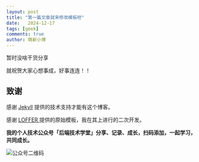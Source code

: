 ```yaml
---
layout: post
title: "第一篇文章就来修改模板吧"
date:   2024-12-17
tags: [geek]
comments: true
author: 萌新小博
---
```


暂时没啥干货分享

<!-- more -->

就祝贺大家心想事成，好事连连！！

## 致谢

感谢 [Jekyll](https://www.jekyll.com.cn/) 提供的技术支持才能有这个博客。

感谢 [LOFFER ](https://fromendworld.github.io/LOFFER/document/)提供的原始模板，我在其上进行的二次开发。

**我的个人技术公众号「后端技术学堂」分享、记录、成长，扫码添加，一起学习，共同成长。**

![公众号二维码](https://upload-images.jianshu.io/upload_images/7842464-15f939ec039690f6.png?imageMogr2/auto-orient/strip%7CimageView2/2/w/1240)
